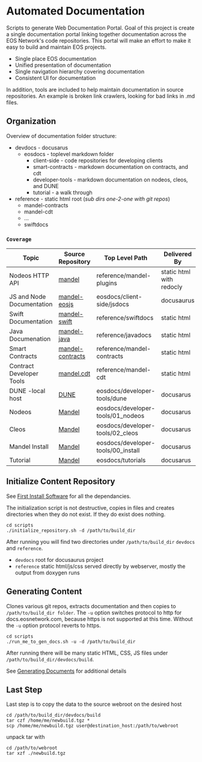 # Automated Documentation #
Scripts to generate Web Documentation Portal. Goal of this project is create a single documentation portal linking together documentation across the EOS Network's code repositories. This portal will make an effort to make it easy to build and maintain EOS projects.
* Single place EOS documentation
* Unified presentation of documentation
* Single navigation hierarchy covering documentation
* Consistent UI for documentation

In addition, tools are included to help maintain documentation in source repositories. An example is broken link crawlers, looking for bad links in .md files.

## Organization ##

Overview of documentation folder structure:
* devdocs - docusarus
   * eosdocs - toplevel markdown folder
      * client-side - code repositories for developing clients
      * smart-contracts - markdown documentation on contracts, and cdt
      * developer-tools - markdown documentation on nodeos, cleos, and DUNE
      * tutorial - a walk through
* reference - static html root (*sub dirs one-2-one with git repos*)
   * mandel-contracts
   * mandel-cdt
   * ...
   * swiftdocs


### `Coverage` ###

|   Topic  |  Source Repository  | Top Level Path | Delivered By |
|  ------- | ------------------- | -------------- | ------------ |
| Nodeos HTTP API | [mandel](https://github.com/eosnetworkfoundation/mandel) | reference/mandel-plugins | static html with redocly |
| JS and Node Documentation | [mandel-eosjs](https://github.com/eosnetworkfoundation/mandel-eosjs) | eosdocs/client-side/jsdocs | docusaurus |
| Swift Documentation | [mandel-swift](https://github.com/eosnetworkfoundation/mandel-swift) | reference/swiftdocs | static html |
| Java Documenation | [mandel-java](https://github.com/eosnetworkfoundation/mandel-java) | reference/javadocs | static html |
| Smart Contracts | [mandel-contracts](https://github.com/eosnetworkfoundation/mandel-contracts) | reference/mandel-contracts | static html |
| Contract Developer Tools | [mandel.cdt](https://github.com/eosnetworkfoundation/mandel.cdt) | reference/mandel-cdt | static html |
| DUNE -local host | [DUNE](https://github.com/eosnetworkfoundation/DUNE.git) | eosdocs/developer-tools/dune | docusarus |
| Nodeos | [Mandel](https://github.com/eosnetworkfoundation/mandel.git) | eosdocs/developer-tools/01_nodeos | docusarus |
| Cleos | [Mandel](https://github.com/eosnetworkfoundation/mandel.git) | eosdocs/developer-tools/02_cleos | docusarus |
| Mandel Install | [Mandel](https://github.com/eosnetworkfoundation/mandel.git) | eosdocs/developer-tools/00_install | docusarus |
| Tutorial | [Mandel](https://github.com/eosnetworkfoundation/mandel.git) | eosdocs/tutorials | docusarus |

## Initialize Content Repository ##
See [First Install Software](docs/FirstInstallSoftware.md) for all the dependancies.

The initialization script is not destructive, copies in files and creates directories when they do not exist. If they do exist does nothing.
```
cd scripts
./initialize_repository.sh -d /path/to/build_dir
```

After running you will find two directories under `/path/to/build_dir` `devdocs` and `reference`.
* `devdocs` root for docusaurus project
* `reference` static html/js/css served directly by webserver, mostly the output from doxygen runs

## Generating Content ##
Clones various git repos, extracts documentation and then copies to `/path/to/build_dir folder`. The `-u` option switches protocol to http for docs.eosnetwork.com, because https is not supported at this time. Without the `-u` option protocol reverts to https.
```
cd scripts
./run_me_to_gen_docs.sh -u -d /path/to/build_dir
```
After running there will be many static HTML, CSS, JS files under `/path/to/build_dir/devdocs/build`.

See [Generating Documents](docs/GeneratingDocuments.md) for additional details

## Last Step ##
Last step is to copy the data to the source webroot on the desired host

```
cd /path/to/build_dir/devdocs/build
tar czf /home/me/newbuild.tgz *
scp /home/me/newbuild.tgz user@destination_host:/path/to/webroot
```
unpack tar with
```
cd /path/to/webroot
tar xzf ./newbuild.tgz
```
